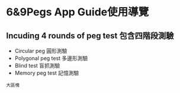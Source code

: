 # 6&9Pegs App Guide使用導覽
## Incuding 4 rounds of peg test 包含四階段測驗
* Circular peg 圓形測驗
* Polygonal peg test 多邊形測驗
* Blind test 盲抓測驗
* Memory peg test 記憶測驗
```
大區塊
```
